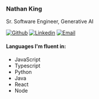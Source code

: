 ### Nathan King

Sr. Software Engineer, Generative AI

[![Github](https://img.shields.io/badge/-Github-000?style=flat&logo=Github&logoColor=white)](https://github.com/Counterpoint86)
[![Linkedin](https://img.shields.io/badge/-LinkedIn-blue?style=flat&logo=Linkedin&logoColor=white)](https://www.linkedin.com/in/nathan-king-48937119a/)
[![Email](https://img.shields.io/badge/-Email-c14438?style=flat&logo=Gmail&logoColor=white&link=mailto:nathan@nathanaking.com)](mailto:nathan@nathanaking.com)

#### Languages I'm fluent in: 
- JavaScript
- Typescript
- Python
- Java
- React
- Node
